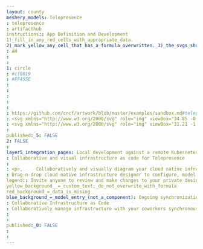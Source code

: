 ```yaml
---
layout: county 
meshery_models: Telepresence
: telepresence
: artifacthub
instructions:: App Definition and Development
1)_fill_in_any_red_cells_with_appropriate_data.
2)_mark_yellow_any_cell_that_has_a_formula_overwritten._3)_the_svgs_shouldn't_have_xml_header_they_are_added_programmatically_through_workflows: Application Definition & Image Build
: AH
: 
: 
1: circle
: #cf0019
: #FF455E
: 
: 
: 
: 
: 
: https://github.com/cncf/artwork/blob/master/examples/sandbox.md#telepresence-logos
: <svg xmlns="http://www.w3.org/2000/svg" role="img" viewBox="34.85 -0.15 286.30 358.80"><style>svg {enable-background:new 0 0 360 360}</style><style>.st5{fill:#fff}</style><ellipse id="Oval-8-Copy-10" cx="178.814" cy="344.702" fill="#e4e4e4" rx="61.071" ry="7.298"/><path id="Combined-Shape-Copy-13" d="M93.487 216.843l-13.31-17.71 2.899-2.146 11.806 15.563 1.288-4.079-11.27-14.919 2.898-2.146 9.66 12.88 1.288-4.08-9.23-12.127 2.897-2.147 7.62 10.089 5.367-17.065s-17.816-30.16-21.466-37.459c-6.01-12.45-43.04-1.932-42.073 20.608.966 22.217 46.152 72.555 46.152 72.555l5.474-17.817z"/><path id="Combined-Shape-Copy-14" d="M262.639 205.895l13.309-17.71-2.898-2.146-11.806 15.563-1.288-4.078 11.27-14.92-2.899-2.146-9.66 12.88-1.287-4.079 9.23-12.128-2.898-2.147-7.62 10.09-5.367-17.066s17.817-30.16 21.466-37.458c6.01-12.45 43.04-1.932 42.074 20.607s-46.152 72.555-46.152 72.555l-5.474-17.817z"/><g id="Group-12-Copy-8" transform="translate(60 164)"><path id="Line-Copy-18" d="M85.112 144.531c-1.18 0-2.146 1.074-2.146 2.254l.858 25.437c0 1.181 1.074 2.147 2.254 2.147l10.197-.322c1.18 0 2.146-1.073 2.146-2.254l-.858-25.437c0-1.18-1.074-2.147-2.254-2.147l-10.197.322z"/><path id="Rectangle-7-Copy-15" d="M70.516 175.657a4.077 4.077 0 0 1 4.078-4.078h19.32c2.253 0 4.078 1.824 4.078 3.434v-3.434c0 1.931-1.825 3.756-3.971 4.078l-9.875 1.61-9.552 2.254c-2.147.537-3.971-.859-3.971-3.113v-.75h-.107z"/></g><g id="Group-12-Copy-9" transform="matrix(-1 0 0 1 115 164)"><path id="Line-Copy-18_1_" d="M-101.058 144.531c-1.18 0-2.146 1.074-2.146 2.254l.858 25.437c0 1.181 1.074 2.147 2.254 2.147l10.197-.322c1.18 0 2.146-1.073 2.146-2.254l-.858-25.437c0-1.18-1.074-2.147-2.254-2.147l-10.197.322z"/><path id="Rectangle-7-Copy-15_1_" d="M-115.762 175.657a4.077 4.077 0 0 1 4.079-4.078h19.32c2.253 0 4.078 1.824 4.078 3.434v-3.434c0 1.931-1.825 3.756-3.972 4.078l-9.874 1.61-9.552 2.254c-2.147.537-3.972-.859-3.972-3.113v-.75h-.107z"/></g><path id="Rectangle-2-Copy-16" d="M80.178 104.79c-6.44-54.094 32.52-97.992 87.044-97.992h21.36c54.523 0 93.484 43.898 87.044 97.992l-20.07 168.401c-2.577 22.003-22.648 39.82-44.865 39.82h-65.686c-22.11 0-42.18-17.817-44.864-39.82l-19.963-168.4z"/><path id="Line-Copy-3" fill="none" stroke="#4a4a4a" stroke-linecap="square" stroke-width="12" d="M179.673 40.5V14.096"/><g id="Group-2-Copy" transform="translate(0 23)"><radialGradient id="Shape_1_" cx="-754.846" cy="488.715" r="2.903" gradientTransform="matrix(-38.7287 45.0999 -45.1 -38.7286 -7014.062 53023.762)" gradientUnits="userSpaceOnUse"><stop offset="0" stop-color="#7f7f7f"/><stop offset="1"/></radialGradient><path id="Shape" fill="url(#Shape_1_)" stroke="#000" stroke-width="2" d="M95.848 32.955c-16.1 0-29.194 13.094-29.194 29.194v53.343c0 16.1 12.987 27.584 28.98 25.652l69.013-8.48c7.942-.965 20.929-.965 28.979 0l69.013 8.48c15.992 1.932 28.98-9.552 28.98-25.652V62.15c0-16.1-13.095-29.194-29.195-29.194H95.848z"/><ellipse id="Oval-9" cx="86.403" cy="54.529" fill="#80ff00" rx="5.152" ry="5.259"/></g><path id="Rectangle-2-Copy-17" fill="#cf0019" d="M94.023 231.333s25.223 19.856 75.239 16.528c49.908-3.434 93.27-27.798 93.27-27.798s5.795 26.403 4.078 42.61c-1.717 16.207-4.508 19.105-4.508 19.105-3.971 10.303-15.455 22.324-25.544 26.832l-1.074.43-7.835 15.777c-.858 1.825-3.22 3.113-5.259 2.79l-22.11-2.79c-2.04-.215-4.4-1.932-5.366-3.65l-2.576-4.614c-.966-1.718-3.435-3.113-5.474-3.113H176.13c-2.04 0-4.615 1.288-5.903 2.898l-4.079 5.152c-1.288 1.61-3.864 3.113-5.903 3.435L142 327.5c-2.04.322-4.293-.966-5.152-2.79l-4.723-9.875c-.858-1.824-3.112-3.863-5.044-4.507l-9.552-3.435c-7.62-2.79-16.207-11.055-19.105-18.46l-1.073-2.684c-4.079-10.304-6.44-27.584-5.152-38.532l1.824-15.884z"/><path id="SR-71-Copy-11" d="M206.613 257.521l-.322-1.18c-.322-1.181-.215-2.147.322-2.898.536-.752 1.288-1.396 2.36-1.718.43-.214.967-.322 1.396-.429 1.717-.43 3.22-.644 4.508-.537l.751 2.791a94.47 94.47 0 0 0-4.508.966c-.536.107-.858.322-1.073.43-.214.107-.214.429-.107.75l.107.215c.107.322.215.537.43.644.214.108.536.108.965 0l1.718-.43c1.502-.428 2.683 0 3.542 1.074.429.537.75 1.18.966 1.932l.214.644c.752 2.79-.107 4.508-2.683 5.152-1.825.537-3.005.751-3.542.859-.537.107-1.395.107-2.361 0l-.751-2.791a36.73 36.73 0 0 0 4.83-1.073c.429-.108.643-.215.75-.43.108-.214.215-.429.108-.644l-.107-.322c-.108-.322-.215-.429-.322-.536-.215-.108-.43-.108-.859 0l-1.717.43c-.644.214-1.288.214-1.825.106s-.966-.214-1.288-.536a3.266 3.266 0 0 1-.858-.859c-.215-.43-.537-.966-.644-1.61zm13.523 5.903l-3.649-13.63 6.118-1.61c1.288-.323 2.468-.323 3.327.214s1.61 1.503 2.04 3.113c.429 1.502.429 2.683.214 3.327a6.154 6.154 0 0 0-.43.751c-.107.215-.321.322-.643.537l3.756 4.508-4.078 1.073-3.006-4.293h-1.18l1.395 5.044-3.864.966zm1.61-8.693l2.04-.537c.429-.107.643-.322.75-.537.108-.214 0-.644-.107-1.073-.107-.537-.322-.859-.536-.966-.215-.215-.537-.215-.859-.107l-2.04.536.752 2.684zm8.48 1.824l-.752-2.898 5.796-1.61.751 2.898-5.796 1.61zm4.722-8.157l-.859-3.22 8.909-2.361 1.287 1.18-.965 13.31-3.864 1.073.858-11.377-5.366 1.395zm15.455-7.62l3.65 13.63-3.65.967-2.683-10.197-2.04.966-.643-2.254 1.824-2.146 3.542-.966z" class="st5"/><path id="Rectangle-4-Copy-7" fill="#f5a623" d="M175.487 162.427c1.395-1.396 3.756-1.396 5.152 0l18.031 18.031c1.395 1.395 1.932 4.079 1.073 5.903l-19.104 40.893c-.859 1.825-2.254 1.825-3.22 0l-20.93-40.893c-.966-1.824-.536-4.4.86-5.796l18.138-18.138z"/><path d="M89.408 101.57h-5.044v-3.434h14.06v3.435h-4.937v14.704h-4.079V101.57zm11.806-3.434h11.377v3.435h-7.298v3.649h6.225v3.434h-6.225v4.186h7.513v3.435h-11.592V98.136zm15.241 0h4.079v14.704h7.191v3.435h-11.27V98.136zm14.275 0h11.377v3.435h-7.298v3.649h6.225v3.434h-6.225v4.186h7.513v3.435H130.73V98.136zm15.241 0h6.655c3.97 0 7.083 1.395 7.083 5.796 0 4.293-3.22 6.118-7.083 6.118h-2.576v6.117h-4.079V98.136zm6.333 8.694c2.253 0 3.327-.966 3.327-2.898 0-1.932-1.18-2.576-3.327-2.576h-2.254v5.474h2.254zm20.285 9.445l-3.435-6.547H166.9v6.547h-4.078V98.136h6.547c3.864 0 6.977 1.288 6.977 5.688 0 2.684-1.288 4.401-3.22 5.26l4.078 7.298h-4.615v-.107zm-5.689-9.767h2.04c2.146 0 3.327-.966 3.327-2.684 0-1.824-1.18-2.36-3.327-2.36h-2.04v5.044zm12.987-8.372h11.377v3.435h-7.298v3.649h6.225v3.434h-6.225v4.186h7.513v3.435H179.78V98.136h.107zm16.315 13.094c1.288 1.074 2.897 1.932 4.4 1.932 1.717 0 2.576-.644 2.576-1.717 0-1.18-1.073-1.503-2.576-2.147l-2.361-.966c-1.932-.751-3.65-2.36-3.65-4.937 0-3.005 2.684-5.366 6.44-5.366 2.04 0 4.294.858 5.796 2.36l-2.039 2.577c-1.18-.966-2.361-1.395-3.757-1.395s-2.253.643-2.253 1.61c0 1.073 1.18 1.502 2.79 2.146l2.361.966c2.147.859 3.542 2.361 3.542 4.937 0 3.005-2.468 5.581-6.762 5.581-2.36 0-4.83-.858-6.761-2.576l2.254-3.005zm14.274-13.094h11.377v3.435h-7.298v3.649h6.225v3.434h-6.225v4.186h7.513v3.435H210.37V98.136h.107zm15.134 0h4.186l4.722 9.016 1.825 3.97h.107c-.214-1.931-.536-4.507-.536-6.654v-6.44h3.864v18.14h-4.186l-4.723-9.016-1.824-3.972h-.108c.215 2.04.537 4.401.537 6.548v6.44h-3.971V98.135h.107zm26.189-.322c2.254 0 4.185 1.073 5.366 2.361l-2.254 2.576c-.966-.858-1.824-1.395-3.112-1.395-2.576 0-4.508 2.146-4.508 5.796 0 3.756 1.717 5.903 4.4 5.903 1.503 0 2.576-.644 3.435-1.61l2.254 2.468c-1.503 1.718-3.542 2.684-5.796 2.684-4.723 0-8.586-3.22-8.586-9.338.214-5.903 4.185-9.445 8.8-9.445zm8.371.322h11.377v3.435h-7.298v3.649h6.225v3.434h-6.225v4.186h7.513v3.435h-11.699V98.136h.107z" class="st5"/></svg>
: <svg xmlns="http://www.w3.org/2000/svg" role="img" viewBox="31.21 -1.78 291.82 365.82"><style>svg {enable-background:new 0 0 360 360}</style><style>.st2{fill:#fff}</style><path fill="none" d="M272.257 184.478l-2.953-2.188-2.084 2.779-.86 7.216zm4.813 5.688l-2.953-2.188-8.594 11.328-.882 7.398zm-82.586 135.528l-2.625-4.704c-.984-1.75-3.5-3.172-5.578-3.172h-10.939c-2.078 0-4.704 1.313-6.016 2.954l-4.157 5.25c-1.312 1.641-3.938 3.172-6.016 3.5l-2.223.314.363 10.763c0 .487-.166.95-.437 1.336v.75a493.023 493.023 0 0 1 21.22-.445c8.872 0 17.303.223 24.94.623v-.787a2.345 2.345 0 0 1-.546-1.477l.365-10.822-2.881-.364c-2.079-.219-4.485-1.969-5.47-3.719zM77.552 201.323l13.533 18.008-.879-7.407-9.701-12.789zm78.41 141.379l-.02.024.61-.029c-.046-.091-.106-.178-.16-.268a2.2 2.2 0 0 1-.43.273zm47.289.174l.841.045c-.048-.053-.09-.109-.136-.164a2.155 2.155 0 0 1-.514-.267 3.283 3.283 0 0 0-.19.386zM87.715 190.906l-.145-1.222-.502.372zm-5.35 4.729l7.011 9.282-.853-7.197-3.205-4.273z"/><path fill="#fff" d="M226.862 348.475l-9.735-2.297-10.063-1.64c-1.164-.175-2.224-.79-2.972-1.617l-.84-.045c-.142.333-.236.672-.236 1.005v-1.018c-7.637-.4-16.068-.623-24.94-.623-7.452 0-14.597.157-21.22.444v1.197c0-.392-.112-.795-.305-1.184l-.608.029c-.75.925-1.882 1.623-3.134 1.811l-10.064 1.64-9.735 2.298c-2.188.547-4.047-.875-4.047-3.172v-.19c-8.218 1.26-13.127 2.843-13.127 4.565 0 4.108 27.866 7.438 62.24 7.438s62.24-3.33 62.24-7.438c0-1.445-3.46-2.793-9.43-3.935-.223 2.035-1.98 3.243-4.024 2.732z" opacity=".5"/><path d="M77.552 201.323l2.953-2.188 9.701 12.789-.83-7.007-7.011-9.282 2.953-2.188 3.205 4.273-.808-6.814-.647-.85.502-.372-2.877-24.268C72.59 163.168 63.77 152.913 63.77 139.52v-1.724c-12.204 2.424-25.865 11.85-25.268 25.789.984 22.643 47.036 73.944 47.036 73.944l5.56-18.097-.012-.101-13.533-18.008zm215.488-74.177v12.374c0 14.334-10.1 25.076-23.52 26.251l-2.3 19.298 2.084-2.78 2.953 2.189-5.897 7.807-.837 7.021 8.594-11.328 2.953 2.188-12.429 16.538-.447 3.75 4.891 15.918s46.051-50.973 47.036-73.944c.562-13.111-11.49-22.228-23.08-25.282zM156.278 342.255c.357-.58.578-1.218.578-1.874v1.554c.271-.385.437-.85.437-1.336l-.363-10.763-14.82 2.093.285 8.452h10.304c1.535 0 2.859.834 3.58 1.874zm-11.564.97c-1.203 0-2.297-.985-2.297-2.188l-.022-.656h-9.385a4.155 4.155 0 0 0-4.157 4.156h.11v.575c5.493-.842 12.465-1.54 20.458-2.036l-4.707.149z" class="st2"/><path d="M155.892 342.728l.05-.002.02-.024c-.022.011-.047.017-.07.026z"/><path d="M133.01 348.475l9.735-2.297 10.064-1.64c1.252-.189 2.384-.887 3.134-1.812l-.051.002a2 2 0 0 1-.786.168l-5.685.18c-7.993.496-14.965 1.194-20.458 2.036v.19c0 2.298 1.86 3.72 4.047 3.173zm11.704-5.25l4.707-.15c2.09-.129 4.249-.245 6.47-.347.024-.01.049-.015.071-.026.116-.144.22-.292.316-.447-.72-1.04-2.044-1.874-3.579-1.874h-10.304l.022.656c0 1.203 1.094 2.188 2.297 2.188zm57.756-2.625c0 .547.21 1.066.546 1.476v-1.695c0 .656.222 1.295.578 1.874.72-1.04 2.045-1.874 3.58-1.874h10.194l.295-8.733-14.828-1.871-.365 10.822z" class="st2"/><path d="M215.049 343.225l-10.392-.329c-.246 0-.48-.055-.701-.139.045.055.088.111.136.164 11.07.61 20.383 1.596 26.793 2.822a4.05 4.05 0 0 0 .025-.44v-.766h.11a4.155 4.155 0 0 0-4.158-4.156h-9.494l-.022.656c0 1.203-1.094 2.188-2.297 2.188z" class="st2"/><path d="M207.064 344.537l10.063 1.64 9.735 2.298c2.045.511 3.801-.697 4.023-2.732-6.41-1.226-15.723-2.212-26.793-2.822.748.827 1.808 1.442 2.972 1.616zm-3.47-2.282c.108.175.229.34.362.502.221.084.455.14.701.14l10.392.328c1.203 0 2.297-.985 2.297-2.188l.022-.656h-10.195c-1.534 0-2.859.834-3.579 1.874z" class="st2"/><path fill="#fff" d="M264.641 206.704l.882-7.398-3.438 4.533-1.313-4.157 5.588-7.397.86-7.216-7.76 10.347-1.313-4.157 9.407-12.36-2.954-2.188-7.766 10.282-5.47-17.392s1.174-1.986 2.98-5.063l-61.172-7.516c-8.204-.985-21.44-.985-29.534 0l-69.3 8.514a2923.94 2923.94 0 0 0 8.92 15.223l-5.47 17.392-7.767-10.282-2.45 1.815.144 1.222 8.76 11.51-1.312 4.157-6.64-8.853.853 7.197 4.474 5.922-1.313 4.157-2.33-3.072.878 7.407.03.04-.018.061 1.852 15.625c5.762 3.907 30.984 18.881 75.392 15.927 47.14-3.244 88.543-24.806 94.354-27.946l1.5-12.585-.688-2.239 1.134-1.51zm-65.234-18.398l-19.47 41.676c-.876 1.86-2.298 1.86-3.282 0l-21.33-41.676c-.985-1.86-.547-4.485.875-5.907l18.486-18.486c1.422-1.422 3.828-1.422 5.25 0l18.377 18.377c1.422 1.422 1.969 4.157 1.094 6.016zm63.881-132.903c2.167 0 4.278.239 6.315.68C255.94 25.777 225.616 5.306 188.03 5.306h-21.768c-37.904 0-68.422 20.82-81.915 51.551a29.635 29.635 0 0 1 9.174-1.453h169.766z" opacity=".8"/><path d="M95.163 206.573l1.312-4.156-8.76-11.511.808 6.814zm-4.078 12.758l.012.101.018-.06zm-6.392-53.915l2.877 24.268 2.451-1.815 7.767 10.282 5.47-17.392s-4.169-7.056-8.92-15.223l-1.035.127c-2.995.362-5.885.259-8.61-.247zm7.844 49.58l1.313-4.157-4.474-5.922.83 7.007zm170.97-6.782l.687 2.239.447-3.749zm-1.422-4.375l3.438-4.533.837-7.021-5.588 7.397zm1.422-38.176l-9.162-1.125c-1.807 3.077-2.98 5.063-2.98 5.063l5.469 17.392 7.766-10.282 2.954 2.188-9.407 12.36 1.312 4.157 7.76-10.347 2.3-19.298c-1.941.17-3.952.141-6.012-.108z" class="st2"/><path d="M84.693 165.416L82.166 144.1a73.563 73.563 0 0 1-.786-1.517c-2.408-4.989-9.704-6.357-17.611-4.787v1.724c0 13.393 8.82 23.648 20.924 25.896z"/><radialGradient id="SVGID_1_" cx="-754.841" cy="511.726" r="2.959" gradientTransform="matrix(-38.7287 45.0999 -45.1 -38.7286 -5976.762 53937.52)" gradientUnits="userSpaceOnUse"><stop offset="0" stop-color="#fff"/><stop offset="1" stop-color="#fff"/></radialGradient><path fill="url(#SVGID_1_)" d="M84.693 165.416L82.166 144.1a73.563 73.563 0 0 1-.786-1.517c-2.408-4.989-9.704-6.357-17.611-4.787v1.724c0 13.393 8.82 23.648 20.924 25.896z"/><path d="M273.711 130.604l-4.191 35.167c13.42-1.175 23.52-11.917 23.52-26.25v-12.375c-8.255-2.176-16.27-1.272-19.329 3.458z"/><radialGradient id="SVGID_2_" cx="-754.841" cy="511.726" r="2.959" gradientTransform="matrix(-38.7287 45.0999 -45.1 -38.7286 -5976.762 53937.52)" gradientUnits="userSpaceOnUse"><stop offset="0" stop-color="#fff"/><stop offset="1" stop-color="#fff"/></radialGradient><path fill="url(#SVGID_2_)" d="M273.711 130.604l-4.191 35.167c13.42-1.175 23.52-11.917 23.52-26.25v-12.375c-8.255-2.176-16.27-1.272-19.329 3.458z"/><path d="M154.45 104.298c0-1.969-1.204-2.625-3.392-2.625h-2.297v5.579h2.297c2.298 0 3.391-.985 3.391-2.954z" class="st2"/><radialGradient id="SVGID_3_" cx="-754.841" cy="511.726" r="2.959" gradientTransform="matrix(-38.7287 45.0999 -45.1 -38.7286 -5976.762 53937.52)" gradientUnits="userSpaceOnUse"><stop offset="0" stop-color="#7f7f7f"/><stop offset="1"/></radialGradient><path fill="url(#SVGID_3_)" d="M154.45 104.298c0-1.969-1.204-2.625-3.392-2.625h-2.297v5.579h2.297c2.298 0 3.391-.985 3.391-2.954z"/><path d="M171.404 104.189c0-1.86-1.203-2.407-3.39-2.407h-2.08v5.141h2.08c2.187 0 3.39-.984 3.39-2.734z" class="st2"/><radialGradient id="SVGID_4_" cx="-754.841" cy="511.726" r="2.959" gradientTransform="matrix(-38.7287 45.0999 -45.1 -38.7286 -5976.762 53937.52)" gradientUnits="userSpaceOnUse"><stop offset="0" stop-color="#7f7f7f"/><stop offset="1"/></radialGradient><path fill="url(#SVGID_4_)" d="M171.404 104.189c0-1.86-1.203-2.407-3.39-2.407h-2.08v5.141h2.08c2.187 0 3.39-.984 3.39-2.734z"/><path d="M84.693 165.416c2.725.506 5.615.61 8.61.247l1.036-.127c-4.594-7.899-9.728-16.828-12.173-21.436l2.527 21.316z" class="st2"/><radialGradient id="SVGID_5_" cx="-754.841" cy="511.726" r="2.959" gradientTransform="matrix(-38.7287 45.0999 -45.1 -38.7286 -5976.762 53937.52)" gradientUnits="userSpaceOnUse"><stop offset="0" stop-color="#fff"/><stop offset="1" stop-color="#fff"/></radialGradient><path fill="url(#SVGID_5_)" d="M84.693 165.416c2.725.506 5.615.61 8.61.247l1.036-.127c-4.594-7.899-9.728-16.828-12.173-21.436l2.527 21.316z"/><path d="M273.242 131.426c-2.775 5.55-13.586 24.066-18.897 33.112l9.162 1.125c2.06.25 4.07.278 6.013.108l4.191-35.167a7.61 7.61 0 0 0-.47.822z" class="st2"/><radialGradient id="SVGID_6_" cx="-754.841" cy="511.726" r="2.959" gradientTransform="matrix(-38.7287 45.0999 -45.1 -38.7286 -5976.762 53937.52)" gradientUnits="userSpaceOnUse"><stop offset="0" stop-color="#fff"/><stop offset="1" stop-color="#fff"/></radialGradient><path fill="url(#SVGID_6_)" d="M273.242 131.426c-2.775 5.55-13.586 24.066-18.897 33.112l9.162 1.125c2.06.25 4.07.278 6.013.108l4.191-35.167a7.61 7.61 0 0 0-.47.822z"/><ellipse cx="83.896" cy="77.389" class="st2" rx="5.251" ry="5.36"/><path d="M218.168 316.687l-.505 14.961 4.824.61c2.078.327 4.485-.985 5.36-2.845l7.985-16.08 1.094-.437c10.282-4.594 21.986-16.845 26.034-27.346 0 0 2.844-2.954 4.594-19.471 1.75-16.517-4.157-43.426-4.157-43.426s-.243.137-.702.385l-6.408 53.76c-2.327 19.878-18.667 36.392-38.12 39.89zm-59.015 12.836c2.078-.329 4.704-1.86 6.016-3.5l4.157-5.251c1.312-1.641 3.938-2.954 6.016-2.954h10.939c2.078 0 4.594 1.422 5.578 3.172l2.625 4.704c.985 1.75 3.391 3.5 5.47 3.72l2.88.363.42-12.396H156.51l.42 12.455 2.223-.313zm-61.256-52.724l-4.948-41.742a25.809 25.809 0 0 1-1.287-.918l-1.86 16.189c-1.312 11.157 1.095 28.768 5.251 39.269l1.094 2.734c2.953 7.548 11.704 15.97 19.47 18.815l9.736 3.5c1.969.656 4.266 2.735 5.141 4.594l4.813 10.064c.875 1.86 3.172 3.172 5.25 2.844l1.553-.22-.493-14.597c-21.73-1.036-41.066-18.775-43.72-40.532z" class="st2"/><path d="M156.51 317.38h-12.89c-.67 0-1.337-.018-2.003-.05l.493 14.599 14.82-2.093-.42-12.455zm54.054 0h-7.31l-.42 12.397 14.829 1.871.505-14.96a42.953 42.953 0 0 1-7.604.693zm13.346-59.942c.437-.11.655-.329.765-.547.11-.22 0-.657-.11-1.094-.109-.547-.328-.875-.547-.985-.218-.218-.546-.218-.875-.11l-2.078.548.766 2.734 2.078-.546z" class="st2"/><path d="M92.949 235.057l4.948 41.742c2.654 21.757 21.99 39.496 43.72 40.532l-.075-2.218c0-1.204.984-2.298 2.188-2.298l10.391-.328c1.203 0 2.297.985 2.297 2.188l.092 2.706h46.743l.092-2.706c0-1.203 1.093-2.188 2.297-2.188l10.391.328c1.204 0 2.188 1.094 2.188 2.298l-.053 1.574c19.452-3.497 35.792-20.01 38.12-39.888l6.407-53.761c-5.811 3.14-47.214 24.702-94.354 27.946-44.408 2.954-69.63-12.02-75.392-15.927zm154.478 9.692l3.61-.985 3.719 13.892-3.72.985-2.734-10.392-2.078.985-.657-2.297 1.86-2.188zm-3.938 1.094l1.313 1.203-.985 13.564-3.938 1.094.875-11.595-5.469 1.422-.875-3.282 9.079-2.406zm-7.876 9.407l.766 2.953-5.907 1.641-.765-2.953 5.906-1.641zm-12.907-3.938c1.312-.328 2.516-.328 3.39.219.876.547 1.642 1.531 2.08 3.172.437 1.531.437 2.735.218 3.39-.219.33-.328.548-.438.767-.109.218-.328.328-.656.547l3.829 4.594-4.157 1.094-3.063-4.376h-1.203l1.422 5.141-3.938.985-3.72-13.892 6.236-1.641zm-16.299 5.36c.547-.766 1.313-1.422 2.407-1.75.437-.22.984-.328 1.422-.438 1.75-.437 3.281-.656 4.594-.547l.766 2.844a95.233 95.233 0 0 0-4.594.985c-.547.11-.875.328-1.094.437-.219.11-.219.438-.11.766l.11.219c.11.328.219.547.437.656.22.11.547.11.985 0l1.75-.437c1.531-.438 2.735 0 3.61 1.093.437.547.765 1.204.984 1.97l.219.656c.766 2.844-.11 4.594-2.735 5.25-1.86.547-3.063.766-3.61.875-.546.11-1.421.11-2.406 0l-.766-2.844a37.433 37.433 0 0 0 4.923-1.094c.437-.11.656-.218.765-.437.11-.219.22-.438.11-.657l-.11-.328c-.109-.328-.218-.437-.328-.547-.219-.109-.437-.109-.875 0l-1.75.438a3.653 3.653 0 0 1-1.86.11c-.547-.11-.984-.22-1.312-.548a3.328 3.328 0 0 1-.875-.875c-.219-.437-.547-.984-.657-1.64l-.328-1.204c-.328-1.203-.219-2.187.328-2.953z" class="st2"/><path d="M156.51 317.38l-.092-2.705c0-1.203-1.094-2.188-2.297-2.188l-10.391.328c-1.204 0-2.188 1.094-2.188 2.298l.075 2.218c.666.031 1.333.05 2.003.05h12.89zm61.658-.693l.053-1.574c0-1.204-.984-2.298-2.188-2.298l-10.391-.328c-1.204 0-2.297.985-2.297 2.188l-.092 2.706h7.311c2.571 0 5.112-.246 7.604-.694z" class="st2"/><radialGradient id="SVGID_7_" cx="169.107" cy="107.689" r="8.371" gradientUnits="userSpaceOnUse"><stop offset="0" stop-color="#fff"/><stop offset="1" stop-color="#fff"/></radialGradient><path fill="url(#SVGID_7_)" d="M168.013 101.782h-2.078v5.141h2.078c2.188 0 3.391-.984 3.391-2.734 0-1.86-1.203-2.407-3.39-2.407z"/><radialGradient id="SVGID_8_" cx="151.605" cy="107.58" r="8.168" gradientUnits="userSpaceOnUse"><stop offset="0" stop-color="#fff"/><stop offset="1" stop-color="#fff"/></radialGradient><path fill="url(#SVGID_8_)" d="M151.058 101.673h-2.297v5.579h2.297c2.298 0 3.391-.985 3.391-2.954 0-1.969-1.203-2.625-3.39-2.625z"/><radialGradient id="SVGID_9_" cx="-754.841" cy="511.726" r="2.959" gradientTransform="matrix(-38.7287 45.0999 -45.1 -38.7286 -5976.762 53937.52)" gradientUnits="userSpaceOnUse"><stop offset="0" stop-color="#fff"/><stop offset="1" stop-color="#fff"/></radialGradient><path fill="url(#SVGID_9_)" d="M269.603 56.084c6.536 14.5 9.263 31.249 7.14 49.09l-3.032 25.43c3.058-4.73 11.074-5.634 19.33-3.458v-41.99c0-14.241-10.055-26.169-23.438-29.072z"/><radialGradient id="SVGID_10_" cx="-754.841" cy="511.726" r="2.959" gradientTransform="matrix(-38.7287 45.0999 -45.1 -38.7286 -5976.762 53937.52)" gradientUnits="userSpaceOnUse"><stop offset="0" stop-color="#fff"/><stop offset="1" stop-color="#fff"/></radialGradient><path fill="url(#SVGID_10_)" d="M269.603 56.084a29.745 29.745 0 0 0-6.315-.681H93.522a29.65 29.65 0 0 0-9.174 1.453c-11.93 3.876-20.579 15.093-20.579 28.3v52.64c7.907-1.57 15.203-.202 17.611 4.787.215.429.482.943.786 1.517 2.445 4.608 7.579 13.537 12.173 21.436l69.299-8.514c8.094-.985 21.33-.985 29.534 0l61.173 7.516c5.311-9.046 16.122-27.562 18.897-33.112.139-.288.299-.559.47-.822l3.03-25.43c2.124-17.841-.603-34.59-7.14-49.09zM78.645 77.389c0-2.96 2.351-5.36 5.25-5.36 2.9 0 5.251 2.4 5.251 5.36 0 2.96-2.35 5.36-5.25 5.36s-5.25-2.4-5.25-5.36zm17.502 24.503h-5.032v14.985H86.96v-14.985h-5.141v-3.5h14.33v3.5zm14.658 14.985H98.99V98.391h11.595v3.5h-7.438v3.72h6.344v3.5h-6.344v4.266h7.657v3.5zm15.204 0h-11.485V98.391h4.156v14.986h7.33v3.5zm14.877 0h-11.814V98.391h11.595v3.5h-7.438v3.72h6.344v3.5h-6.344v4.266h7.657v3.5zm10.5-6.344h-2.625v6.235h-4.156V98.391h6.782c4.047 0 7.219 1.422 7.219 5.907 0 4.376-3.282 6.235-7.22 6.235zm20.346 6.454v-.11l-3.5-6.672h-2.297v6.672h-4.157V98.391h6.673c3.938 0 7.11 1.313 7.11 5.798 0 2.734-1.313 4.485-3.282 5.36l4.157 7.438h-4.704zm19.252-.11h-11.923V98.391h11.704v3.5h-7.438v3.72h6.345v3.5h-6.345v4.266h7.657v3.5zm9.407.547a10.45 10.45 0 0 1-6.891-2.625l2.297-3.063c1.313 1.094 2.953 1.97 4.485 1.97 1.75 0 2.625-.657 2.625-1.75 0-1.204-1.094-1.532-2.625-2.189l-2.407-.984c-1.969-.766-3.719-2.406-3.719-5.032 0-3.063 2.735-5.469 6.563-5.469 2.079 0 4.376.875 5.907 2.406l-2.078 2.626c-1.203-.985-2.407-1.422-3.829-1.422s-2.297.656-2.297 1.64c0 1.094 1.204 1.532 2.844 2.188l2.407.985c2.188.875 3.61 2.406 3.61 5.031 0 3.063-2.516 5.688-6.892 5.688zm21.768-.547h-11.923V98.391h11.704v3.5h-7.438v3.72h6.344v3.5h-6.344v4.266h7.657v3.5zm18.048-.109h-4.266l-4.812-9.188-1.86-4.047h-.11c.22 2.078.548 4.484.548 6.672v6.563h-4.048V98.391h4.376l4.813 9.189 1.86 4.047h.109c-.22-1.969-.547-4.594-.547-6.782v-6.563h3.937v18.486zm12.033.438c-4.813 0-8.75-3.282-8.75-9.517.218-6.016 4.265-9.626 8.969-9.626 2.297 0 4.266 1.094 5.469 2.407l-2.297 2.625c-.985-.875-1.86-1.422-3.172-1.422-2.626 0-4.595 2.188-4.595 5.907 0 3.828 1.75 6.016 4.485 6.016 1.532 0 2.625-.656 3.5-1.64l2.298 2.515c-1.532 1.75-3.61 2.735-5.907 2.735zm20.564-.329h-11.923V98.391h11.705v3.5h-7.439v3.72h6.345v3.5h-6.345v4.266h7.657v3.5z"/></svg>
: 
published:_5: FALSE
2: FALSE
: 
layer5_integration_pages: Local development against a remote Kubernetes or OpenShift cluster
: Collaborative and visual infrastructure as code for Telepresence
: 
: <p>,     Collaboratively and visually diagram your cloud native infrastructure with GitOps-style pipeline integration. Design, test, and manage configuration your Kubernetes-based, containerized applications as a visual topology., </p>, <p>,     Looking for best practice cloud native design and deployment best practices? Choose from thousands of pre-built components in MeshMap. Choose from hundreds of ready-made design patterns by importing templates from Meshery Catalog or use our low code designer, MeshMap, to create and deploy your own cloud native infrastructure designs., </p>
: Drag-n-drop cloud native infrastructure designer to configure, model, and deploy your workloads.
legend:: Invite anyone to review and make changes to your private designs.
yellow_background__=_custom_text;_do_not_overwrite_with_formula
red_background_=_data_is_mising
blue_background_=_model_entry_(not_a_component): Ongoing synchronization of Kubernetes configuration and changes across any number of clusters.
: Collaborative Infrastructure as Code
: Collaboratively manage infrastructure with your coworkers synchronously sharing the same designs.
: 
: 
published:_0: FALSE
: 
: 
---
```

